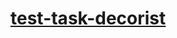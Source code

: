 # [test-task-decorist](https://user-images.githubusercontent.com/16686704/26842230-bdc3ccfc-4af4-11e7-844c-12bde0bdf47d.png)
